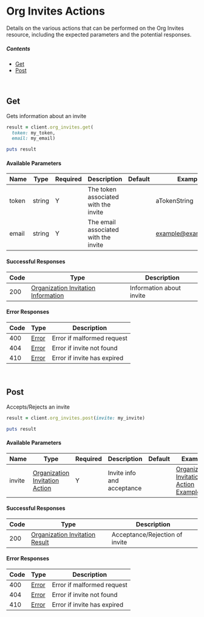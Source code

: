 # Org Invites Actions

Details on the various actions that can be performed on the
Org Invites resource, including the expected
parameters and the potential responses.

##### Contents

*   [Get](#get)
*   [Post](#post)

<br/>

## Get

Gets information about an invite

```ruby
result = client.org_invites.get(
  token: my_token,
  email: my_email)

puts result
```

#### Available Parameters

| Name | Type | Required | Description | Default | Example |
| ---- | ---- | -------- | ----------- | ------- | ------- |
| token | string | Y | The token associated with the invite |  | aTokenString |
| email | string | Y | The email associated with the invite |  | example@example.com |

#### Successful Responses

| Code | Type | Description |
| ---- | ---- | ----------- |
| 200 | [Organization Invitation Information](_schemas.md#organization-invitation-information) | Information about invite |

#### Error Responses

| Code | Type | Description |
| ---- | ---- | ----------- |
| 400 | [Error](_schemas.md#error) | Error if malformed request |
| 404 | [Error](_schemas.md#error) | Error if invite not found |
| 410 | [Error](_schemas.md#error) | Error if invite has expired |

<br/>

## Post

Accepts/Rejects an invite

```ruby
result = client.org_invites.post(invite: my_invite)

puts result
```

#### Available Parameters

| Name | Type | Required | Description | Default | Example |
| ---- | ---- | -------- | ----------- | ------- | ------- |
| invite | [Organization Invitation Action](_schemas.md#organization-invitation-action) | Y | Invite info and acceptance |  | [Organization Invitation Action Example](_schemas.md#organization-invitation-action-example) |

#### Successful Responses

| Code | Type | Description |
| ---- | ---- | ----------- |
| 200 | [Organization Invitation Result](_schemas.md#organization-invitation-result) | Acceptance/Rejection of invite |

#### Error Responses

| Code | Type | Description |
| ---- | ---- | ----------- |
| 400 | [Error](_schemas.md#error) | Error if malformed request |
| 404 | [Error](_schemas.md#error) | Error if invite not found |
| 410 | [Error](_schemas.md#error) | Error if invite has expired |
